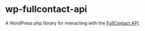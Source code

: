 # wp-fullcontact-api
A WordPress php library for interacting with the [FullContact API](https://www.fullcontact.com/developer/person-api/).
